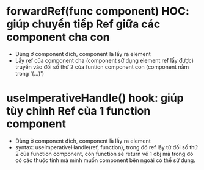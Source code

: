 # forwardRef(func component) HOC: giúp chuyển tiếp Ref giữa các component cha con
   - Dùng ở component đích, component là lấy ra element
   - Lấy ref của component cha (component sử dụng element ref lấy được) truyền vào đối số thứ 2 của funtion component con (component nằm trong '(...)')


# useImperativeHandle() hook: giúp tùy chỉnh Ref của 1 function component
   - Dùng ở component đích, component là lấy ra element
   - syntax: useImperativeHandle(ref, function), trong đó ref lấy từ đối số thứ 2 của function component, còn function sẽ return về 1 obj mà trong đó có các thuộc tính mà mình muốn component bên ngoài có thể sử dụng.


